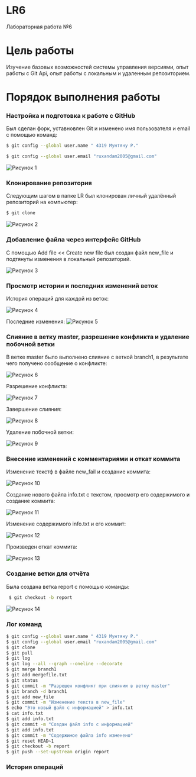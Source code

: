 # LR6
Лабораторная работа №6

# Цель работы 
Изучение базовых возможностей системы управления версиями, опыт работы с Git Api, опыт работы с локальным и удаленным репозиторием. 

# Порядок выполнения работы 

### Настройка и подготовка к работе с GitHub
Был сделан форк, уставновлен Git и изменено имя пользователя и email с помощью команд: 
```bash
$ git config --global user.name " 4319 Мунтяну Р."
```

```bash
$ git config --global user.email "ruxandam2005@gmail.com"
```
![Рисунок 1](https://github.com/ruxandamunteanu/LR6/blob/report/images/1.png?raw=true)

### Клонирование репозитория 
Следующим шагом в папке LR был клонирован личный удалённый репозиторий на компьютер:
```bash
$ git clone 
```
![Рисунок 2](https://github.com/ruxandamunteanu/LR6/blob/report/images/2.png?raw=true)

### Добавление файла через интерфейс GitHub
C помощью Add file << Create new file  был создан файл new_file и подтянуты изменения в локальный репозиторий.

![Рисунок 3](https://github.com/ruxandamunteanu/LR6/blob/report/images/3.png?raw=true)

### Просмотр истории и последних изменений веток
История операций для каждой из веток:

![Рисунок 4](https://github.com/ruxandamunteanu/LR6/blob/report/images/4.png?raw=true)

Последние изменения:
![Рисунок 5](https://github.com/ruxandamunteanu/LR6/blob/report/images/5.png?raw=true)

### Cлияние в ветку master, разрешение конфликта и удаление побочной ветки 

В ветке master было выполнено слияние c веткой branch1, в результате чего получено сообщение о конфликте:

![Рисунок 6](https://github.com/ruxandamunteanu/LR6/blob/report/images/6.png?raw=true)

Разрешение конфликта:

![Рисунок 7](https://github.com/ruxandamunteanu/LR6/blob/report/images/7.png?raw=true)

Завершение слияния:

![Рисунок 8](https://github.com/ruxandamunteanu/LR6/blob/report/images/8.png?raw=true)

Удаление побочной ветки:

![Рисунок 9](https://github.com/ruxandamunteanu/LR6/blob/report/images/9.png?raw=true)

### Внесение изменений с комментариями и откат коммита

Изменение текстф в файле new_fail  и создание коммита:

![Рисунок 10](https://github.com/ruxandamunteanu/LR6/blob/report/images/10.png?raw=true)

Создание нового файла info.txt с текстом, просмотр его содержимого и создание коммита:

![Рисунок 11](https://github.com/ruxandamunteanu/LR6/blob/report/images/11.png?raw=true)

Изменение содержимого info.txt и его коммит:

![Рисунок 12](https://github.com/ruxandamunteanu/LR6/blob/report/images/12.png?raw=true)

Произведен откат коммита:

![Рисунок 13](https://github.com/ruxandamunteanu/LR6/blob/report/images/13.png?raw=true)

### Создание ветки для отчёта
Была создана ветка report с помощью команды:
```bash
 $ git checkout -b report 
```
![Рисунок 14](https://github.com/ruxandamunteanu/LR6/blob/report/images/14.png?raw=true)

### Лог команд 

```bash
$ git config --global user.name " 4319 Мунтяну Р."
$ git config --global user.email "ruxandam2005@gmail.com"
$ git clone
$ git pull
$ git log 
$ git log --all --graph --oneline --decorate
$ git merge branch1
$ git add mergefile.txt
$ git status 
$ git commit -m "Разрешен конфликт при слиянии в ветку master"
$ git branch -d branch1
$ git add new_file
$ git commit -m "Изменение текста в new_file"
$ echo "Это новый файл с информацией" > info.txt
$ cat info.txt
$ git add info.txt
$ git commit -m "Создан файл info с информацией"
$ git add info.txt
$ git commit -m "Содержимое файла info изменено"
$ git reset HEAD~1
$ git checkout -b report
$ git push --set-upstream origin report
```

### История операций
